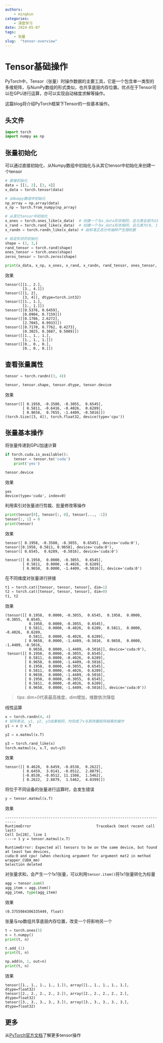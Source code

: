 ```yaml
---
authors:
    - mingkun
categories:
    - 深度学习
date: 2024-05-07
tags:
    - 张量
slug:  "tensor-overview"
---
```

# Tensor基础操作
PyTorch中，Tensor（张量）时操作数据的主要工具，它是一个包含单一类型的多维矩阵，与NumPy数组的形式类似，也共享底层内存位置。优点在于Tensor可以在GPU进行运算，亦可以实现自动梯度求解等操作。

这篇blog将介绍PyTorch框架下Tensor的一些基本操作。

<!-- more -->

## 头文件
```python
import torch
import numpy as np
```

## 张量初始化
可以通过直接初始化、从Numpy数组中初始化与从其它tensor中初始化来创建一个tensor
```python
# 直接初始化
data = [[1, 2], [3, 4]]
x_data = torch.tensor(data)

# 从Numpy数组中初始化
np_array = np.array(data)
x_np = torch.from_numpy(np_array)

# 从其它tensor中初始化
x_ones = torch.ones_like(x_data)  # 创建一个与x_data形状相同，且元素全部为1的向量(dtype=float32)
x_rand = torch.rand_like(x_data)  # 创建一个与x_data形状相同，且元素为(0, 1)区间内均匀分布抽样产生的随机数
x_randn = torch.randn_like(x_data) # 由标准正态分布抽样产生随机数

# 给定形状的初始化
shape = (2, 3,)
rand_tensor = torch.rand(shape)
ones_tensor = torch.ones(shape)
zeros_tensor = torch.zeros(shape)

print(x_data, x_np, x_ones, x_rand, x_randn, rand_tensor, ones_tensor, zeros_tensor)
```
效果
```
tensor([[1., 2.],
        [3., 4.]]) 
tensor([[1, 2],
        [3, 4]], dtype=torch.int32) 
tensor([[1., 1.],
        [1., 1.]]) 
tensor([[0.5376, 0.6459],
        [0.8904, 0.7159]]) 
tensor([[0.1786, 2.6272],
        [2.7045, 0.9933]]) 
tensor([[0.7170, 0.7762, 0.4273],
        [0.3025, 0.3687, 0.5089]]) 
tensor([[1., 1., 1.],
        [1., 1., 1.]]) 
tensor([[0., 0., 0.],
        [0., 0., 0.]])
```

## 查看张量属性
```python
tensor = torch.randn((3, 4))

tensor, tensor.shape, tensor.dtype, tensor.device
```
效果
```
tensor([[ 0.1958, -0.3580, -0.3055,  0.6545],
        [ 0.5811, -0.6416, -0.4026,  0.6289],
        [ 0.9658,  0.7655, -1.4409, -0.5016]])
(torch.Size([3, 4]), torch.float32, device(type='cpu'))
```

## 张量基本操作
将张量传递到GPU加速计算
```python
if torch.cuda.is_available():
    tensor = tensor.to('cuda')
    print('yes')

tensor.device
```
效果
```
yes
device(type='cuda', index=0)
```
利用索引对张量进行剪裁、批量修改等操作
```python
print(tensor[0], tensor[:, 0], tensor[..., -1])
tensor[:, 1] = 0
print(tensor)
```
效果
```
tensor([ 0.1958, -0.3580, -0.3055,  0.6545], device='cuda:0'),
tensor([0.1958, 0.5811, 0.9658], device='cuda:0'),
tensor([ 0.6545,  0.6289, -0.5016], device='cuda:0')

tensor([[ 0.1958,  0.0000, -0.3055,  0.6545],
        [ 0.5811,  0.0000, -0.4026,  0.6289],
        [ 0.9658,  0.0000, -1.4409, -0.5016]], device='cuda:0')
```
在不同维度对张量进行拼接
```python
t1 = torch.cat([tensor, tensor, tensor], dim=1)
t2 = torch.cat([tensor, tensor, tensor], dim=0)
t1, t2
```
效果
```
(tensor([[ 0.1958,  0.0000, -0.3055,  0.6545,  0.1958,  0.0000, -0.3055,  0.6545,
           0.1958,  0.0000, -0.3055,  0.6545],
         [ 0.5811,  0.0000, -0.4026,  0.6289,  0.5811,  0.0000, -0.4026,  0.6289,
           0.5811,  0.0000, -0.4026,  0.6289],
         [ 0.9658,  0.0000, -1.4409, -0.5016,  0.9658,  0.0000, -1.4409, -0.5016,
           0.9658,  0.0000, -1.4409, -0.5016]], device='cuda:0'),
 tensor([[ 0.1958,  0.0000, -0.3055,  0.6545],
         [ 0.5811,  0.0000, -0.4026,  0.6289],
         [ 0.9658,  0.0000, -1.4409, -0.5016],
         [ 0.1958,  0.0000, -0.3055,  0.6545],
         [ 0.5811,  0.0000, -0.4026,  0.6289],
         [ 0.9658,  0.0000, -1.4409, -0.5016],
         [ 0.1958,  0.0000, -0.3055,  0.6545],
         [ 0.5811,  0.0000, -0.4026,  0.6289],
         [ 0.9658,  0.0000, -1.4409, -0.5016]], device='cuda:0'))
```
> tips: dim=0代表最高维度，dim增加，维数依次降低

线性运算
```python
x = torch.randn(4, 4)
# 矩阵乘法, y1, y2, y3结果相同，均完成了x与其转置矩阵相乘的操作
y1 = x @ x.T

y2 = x.matmul(x.T)

y3 = torch.rand_like(x)
torch.matmul(x, x.T, out=y3)
```
效果
```
tensor([[ 0.4628,  0.6459, -0.8538,  0.2622],
        [ 0.6459,  3.0141, -0.0512,  2.8879],
        [-0.8538, -0.0512, 11.1508,  1.5462],
        [ 0.2622,  2.8879,  1.5462,  4.0399]])
```
将位于不同设备的张量进行运算时，会发生错误
```python
y = tensor.matmul(x.T)
```
效果
```
---------------------------------------------------------------------------
RuntimeError                              Traceback (most recent call last)
Cell In[28], line 1
----> 1 y = tensor.matmul(x.T)

RuntimeError: Expected all tensors to be on the same device, but found at least two devices, 
cuda:0 and cpu! (when checking argument for argument mat2 in method wrapper_CUDA_mm)
Selection deleted

```
对张量求和，会产生一个1x1张量，可以利用`tensor.item()`将1x1张量转化为标量
```python
agg = tensor.sum()
agg_item = agg.item()
agg_item, type(agg_item)
```
效果
```
(0.3755984306335449, float)
```
张量与np数组共享底层内存位置，改变一个将影响另一个
```python
t = torch.ones(5)
n = t.numpy()
print(t, n)

t.add_(1)
print(t, n)

np.add(n, 1, out=n)
print(t, n)
```
效果
```
tensor([1., 1., 1., 1., 1.]), array([1., 1., 1., 1., 1.], dtype=float32)
tensor([2., 2., 2., 2., 2.]), array([2., 2., 2., 2., 2.], dtype=float32)
tensor([3., 3., 3., 3., 3.]), array([3., 3., 3., 3., 3.], dtype=float32)
```

## 更多

从[PyTorch官方文档](https://pytorch.org/docs/stable/torch.html)了解更多tensor操作